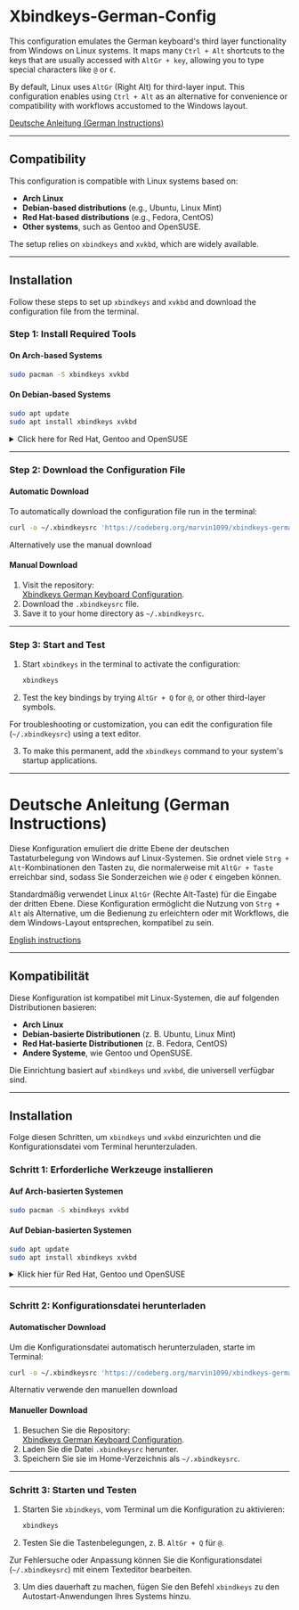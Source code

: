 # Xbindkeys-German-Config  

This configuration emulates the German keyboard's third layer functionality from Windows on Linux systems. It maps many `Ctrl + Alt` shortcuts to the keys that are usually accessed with `AltGr + key`, allowing you to type special characters like `@` or `€`.  

By default, Linux uses `AltGr` (Right Alt) for third-layer input. This configuration enables using `Ctrl + Alt` as an alternative for convenience or compatibility with workflows accustomed to the Windows layout.

[Deutsche Anleitung (German Instructions)](#deutsche-anleitung-german-instructions)

---

## Compatibility  

This configuration is compatible with Linux systems based on:  
- **Arch Linux**  
- **Debian-based distributions** (e.g., Ubuntu, Linux Mint)  
- **Red Hat-based distributions** (e.g., Fedora, CentOS)  
- **Other systems**, such as Gentoo and OpenSUSE.  

The setup relies on `xbindkeys` and `xvkbd`, which are widely available.  

---

## Installation  

Follow these steps to set up `xbindkeys` and `xvkbd` and download the configuration file from the terminal.  

### **Step 1: Install Required Tools**  

#### **On Arch-based Systems**  
```bash
sudo pacman -S xbindkeys xvkbd
```  

#### **On Debian-based Systems**  
```bash
sudo apt update
sudo apt install xbindkeys xvkbd
```  

<details>  
<summary>Click here for Red Hat, Gentoo and OpenSUSE</summary>  


#### **On Red Hat-based Systems**  
```bash
sudo dnf install epel-release
sudo dnf install xbindkeys xvkbd
```  

#### **On Gentoo**  
```bash
sudo emerge x11-misc/xbindkeys x11-misc/xvkbd
```  

#### **On OpenSUSE**  
```bash
sudo zypper install xbindkeys xvkbd
```  
</details>  


---

### **Step 2: Download the Configuration File**  

#### **Automatic Download**  
To automatically download the configuration file run in the terminal:  
```bash
curl -o ~/.xbindkeysrc 'https://codeberg.org/marvin1099/xbindkeys-german-keyboard/raw/branch/main/.xbindkeysrc'
```  

Alternatively use the manual download

#### **Manual Download**  
1. Visit the repository:  
   [Xbindkeys German Keyboard Configuration](https://codeberg.org/marvin1099/xbindkeys-german-keyboard).  
2. Download the `.xbindkeysrc` file.  
3. Save it to your home directory as `~/.xbindkeysrc`.  

---

### **Step 3: Start and Test**  

1. Start `xbindkeys` in the terminal to activate the configuration:  
   ```bash
   xbindkeys
   ```  
2. Test the key bindings by trying `AltGr + Q` for `@`, or other third-layer symbols.  

For troubleshooting or customization, you can edit the configuration file (`~/.xbindkeysrc`) using a text editor.  

3. To make this permanent, add the `xbindkeys` command to your system's startup applications.

---




# Deutsche Anleitung (German Instructions)

Diese Konfiguration emuliert die dritte Ebene der deutschen Tastaturbelegung von Windows auf Linux-Systemen. Sie ordnet viele `Strg + Alt`-Kombinationen den Tasten zu, die normalerweise mit `AltGr + Taste` erreichbar sind, sodass Sie Sonderzeichen wie `@` oder `€` eingeben können.  

Standardmäßig verwendet Linux `AltGr` (Rechte Alt-Taste) für die Eingabe der dritten Ebene. Diese Konfiguration ermöglicht die Nutzung von `Strg + Alt` als Alternative, um die Bedienung zu erleichtern oder mit Workflows, die dem Windows-Layout entsprechen, kompatibel zu sein.

[English instructions](#xbindkeys-german-config)

---

## Kompatibilität  

Diese Konfiguration ist kompatibel mit Linux-Systemen, die auf folgenden Distributionen basieren:  
- **Arch Linux**  
- **Debian-basierte Distributionen** (z. B. Ubuntu, Linux Mint)  
- **Red Hat-basierte Distributionen** (z. B. Fedora, CentOS)  
- **Andere Systeme**, wie Gentoo und OpenSUSE.  

Die Einrichtung basiert auf `xbindkeys` und `xvkbd`, die universell verfügbar sind.  

---

## Installation  

Folge diesen Schritten, um `xbindkeys` und `xvkbd` einzurichten und die Konfigurationsdatei vom Terminal herunterzuladen. 

### **Schritt 1: Erforderliche Werkzeuge installieren**  

#### **Auf Arch-basierten Systemen**  
```bash
sudo pacman -S xbindkeys xvkbd
```  

#### **Auf Debian-basierten Systemen**  
```bash
sudo apt update
sudo apt install xbindkeys xvkbd
```  


<details>  
<summary>Klick hier für Red Hat, Gentoo und OpenSUSE</summary>  


#### **Auf Red Hat-basierten Systemen**  
```bash
sudo dnf install epel-release
sudo dnf install xbindkeys xvkbd
```  

#### **Auf Gentoo**  
```bash
sudo emerge x11-misc/xbindkeys x11-misc/xvkbd
```  

#### **Auf OpenSUSE**  
```bash
sudo zypper install xbindkeys xvkbd
```  
</details>  


---

### **Schritt 2: Konfigurationsdatei herunterladen**  

#### **Automatischer Download**  
Um die Konfigurationsdatei automatisch herunterzuladen, starte im Terminal: 
```bash
curl -o ~/.xbindkeysrc 'https://codeberg.org/marvin1099/xbindkeys-german-keyboard/raw/branch/main/.xbindkeysrc'
```  

Alternativ verwende den manuellen download

#### **Manueller Download**  
1. Besuchen Sie die Repository:  
   [Xbindkeys German Keyboard Configuration](https://codeberg.org/marvin1099/xbindkeys-german-keyboard).  
2. Laden Sie die Datei `.xbindkeysrc` herunter.  
3. Speichern Sie sie im Home-Verzeichnis als `~/.xbindkeysrc`.  

---

### **Schritt 3: Starten und Testen**  

1. Starten Sie `xbindkeys`, vom Terminal um die Konfiguration zu aktivieren:  
   ```bash
   xbindkeys
   ```  
2. Testen Sie die Tastenbelegungen, z. B. `AltGr + Q` für `@`.  

Zur Fehlersuche oder Anpassung können Sie die Konfigurationsdatei (`~/.xbindkeysrc`) mit einem Texteditor bearbeiten.  

3. Um dies dauerhaft zu machen, fügen Sie den Befehl `xbindkeys` zu den Autostart-Anwendungen Ihres Systems hinzu.
